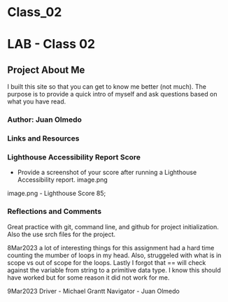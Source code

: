 # Class_02

# LAB - Class 02

## Project About Me

I built this site so that you can get to know me better (not much). The purpose is to provide a quick intro of myself and ask questions based on what you have read.


### Author: Juan Olmedo

### Links and Resources

### Lighthouse Accessibility Report Score

* Provide a screenshot of your score after running a Lighthouse Accessibility report.
image.png

image.png - Lighthouse Score 85;

### Reflections and Comments

Great practice with git, command line, and github for project initialization. Also the use srch files for the project. 

8Mar2023
a lot of interesting things for this assignment had a hard time counting the mumber of loops in my head. Also, struggeled with what is in scope vs out of scope for the loops. Lastly I forgot that == will check against the variable from string to a primitive data type. I know this should have worked but for some reason it did not work for me. 

9Mar2023
Driver - Michael Grantt
Navigator - Juan Olmedo

